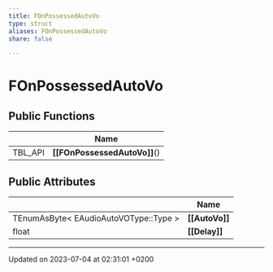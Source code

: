 ```yaml
---
title: FOnPossessedAutoVo
type: struct
aliases: FOnPossessedAutoVo
share: false

---
```


# FOnPossessedAutoVo





## Public Functions

|                | Name           |
| -------------- | -------------- |
| TBL_API | **[[FOnPossessedAutoVo]]**() |

## Public Attributes

|                | Name           |
| -------------- | -------------- |
| TEnumAsByte< EAudioAutoVOType::Type > | **[[AutoVo]]**  |
| float | **[[Delay]]**  |

-------------------------------

Updated on 2023-07-04 at 02:31:01 +0200